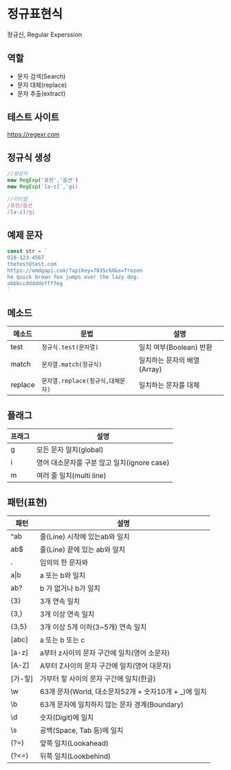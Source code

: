 # 정규표현식

정규신, Regular Experssion

## 역할

- 문자 검색(Search)
- 문자 대체(replace)
- 문자 추출(extract)

## 테스트 사이트
https://regexr.com

## 정규식 생성

```js
//생성자
new RegExp('표현','옵션')
new RegExp('[a-z]','gi)

//리터럴
/표현/옵션
/[a-z]/gi
```
## 예제 문자

```js
const str = `
010-123-4567
thetest@test.com
https://omdgapi.com/?apikey=7035c60&s=frozen
he quick brown fox jumps over the lazy dog.
abbbccdddddeffffeg
`
```

## 메소드
 메소드 | 문법 | 설명
 --|--|--
 test | `정규식.test(문자열)` | 일치 여부(Boolean) 반환
 match | `문자열.match(정규식)` | 일치하는 문자의 배열(Array)
 replace | `문자열.replace(정규식,대체문자)` | 일치하는 문자를 대체

 ## 플래그

프래그 | 설명
--|--
g | 모든 문자 일치(global)
i | 영어 대소문자를 구분 않고 일치(ignore case)
m | 여러 줄 일치(multi line)

## 패턴(표현)

패턴 | 설명
--|--
^ab | 줄(Line) 시작에 있는ab와 일치
ab$ | 줄(Line) 끝에 있는 ab와 일치
. | 임의의 한 문자와
a&verbar;b | a 또는 b와 일치
ab? | b 가 없거나 b가 일치
{3} | 3개 연속 일치
{3,} | 3개 이상 연속 일치
{3,5} | 3개 이상 5개 이하(3~5개) 연속 일치
[abc] | a 또는 b 또는 c
[a-z] | a부터 z사이의 문자 구간에 일치(영어 소문자)
[A-Z] | A부터 Z사이의 문자 구간에 일치(영어 대문자)
[가-힣] | 가부터 힣 사이의 문자 구간에 일치(한글)
\w | 63개 문자(World, 대소문자52개 + 숫자10개 + _)에 일치
\b | 63개 문자에 일치하지 않는 문자 경계(Boundary)
\d | 숫자(Digit)에 일치
\s | 공백(Space, Tab 등)에 일치
(?=) | 앞쪽 일치(Lookahead)
(?<=) | 뒤쪽 일치(Lookbehind)